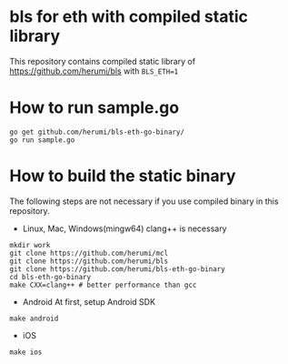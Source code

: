 # bls for eth with compiled static library


This repository contains compiled static library of https://github.com/herumi/bls with `BLS_ETH=1`

# How to run sample.go
```
go get github.com/herumi/bls-eth-go-binary/
go run sample.go
```

# How to build the static binary
The following steps are not necessary if you use compiled binary in this repository.

* Linux, Mac, Windows(mingw64)
clang++ is necessary
```
mkdir work
git clone https://github.com/herumi/mcl
git clone https://github.com/herumi/bls
git clone https://github.com/herumi/bls-eth-go-binary
cd bls-eth-go-binary
make CXX=clang++ # better performance than gcc
```

* Android
At first, setup Android SDK
```
make android
```

* iOS
```
make ios
```

